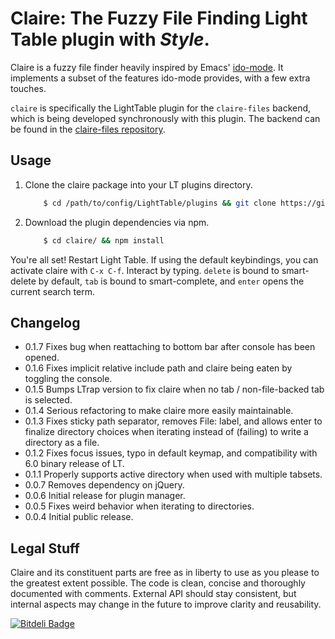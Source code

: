 # Claire: The Fuzzy File Finding Light Table plugin with _Style_.
Claire is a fuzzy file finder heavily inspired by Emacs' [ido-mode](http://www.emacswiki.org/emacs/InteractivelyDoThings).
It implements a subset of the features ido-mode provides, with a few extra touches.

`claire` is specifically the LightTable plugin for the `claire-files` backend, which is being developed synchronously with
this plugin. The backend can be found in the [claire-files repository](http://github.com/joshuafcole/claire-files).

## Usage
1. Clone the claire package into your LT plugins directory.

    ```bash
        $ cd /path/to/config/LightTable/plugins && git clone https://github.com/joshuafcole/claire.git
    ```
2. Download the plugin dependencies via npm.

    ```bash
        $ cd claire/ && npm install
    ```

You're all set! Restart Light Table. If using the default keybindings, you can activate claire with `C-x C-f`. Interact by typing. `delete` is bound to smart-delete by default, `tab` is bound to smart-complete, and `enter` opens the current search term.

##  Changelog
* 0.1.7 Fixes bug when reattaching to bottom bar after console has been opened.
* 0.1.6 Fixes implicit relative include path and claire being eaten by toggling the console.
* 0.1.5 Bumps LTrap version to fix claire when no tab / non-file-backed tab is selected.
* 0.1.4 Serious refactoring to make claire more easily maintainable.
* 0.1.3 Fixes sticky path separator, removes File: label, and allows enter to finalize directory choices when iterating instead of (failing) to write a directory as a file.
* 0.1.2 Fixes focus issues, typo in default keymap, and compatibility with 6.0 binary release of LT.
* 0.1.1 Properly supports active directory when used with multiple tabsets.
* 0.0.7 Removes dependency on jQuery.
* 0.0.6 Initial release for plugin manager.
* 0.0.5 Fixes weird behavior when iterating to directories.
* 0.0.4 Initial public release.

## Legal Stuff
Claire and its constituent parts are free as in liberty to use as you please to the greatest extent possible. The code is
clean, concise and thoroughly documented with comments. External API should stay consistent, but internal aspects
may change in the future to improve clarity and reusability.


[![Bitdeli Badge](https://d2weczhvl823v0.cloudfront.net/joshuafcole/claire/trend.png)](https://bitdeli.com/free "Bitdeli Badge")

